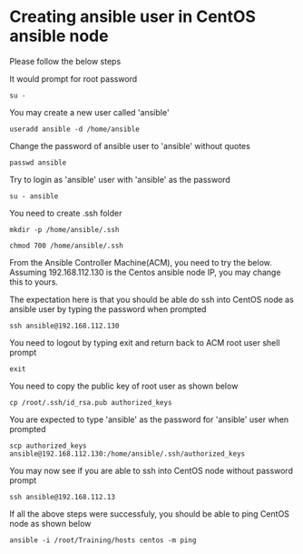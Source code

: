 # Creating ansible user in CentOS ansible node

Please follow the below steps

It would prompt for root password

    su -
    
You may create a new user called 'ansible'

    useradd ansible -d /home/ansible

Change the password of ansible user to 'ansible' without quotes

    passwd ansible
    
Try to login as 'ansible' user with 'ansible' as the password

    su - ansible
    
You need to create .ssh folder

    mkdir -p /home/ansible/.ssh
    
    chmod 700 /home/ansible/.ssh
    
From the Ansible Controller Machine(ACM), you need to try the below. Assuming 192.168.112.130 is the Centos ansible node IP, you may change this to yours.

The expectation here is that you should be able do ssh into CentOS node as ansible user by typing the password when prompted

    ssh ansible@192.168.112.130

You need to logout by typing exit and return back to ACM root user shell prompt

    exit

You need to copy the public key of root user as shown below
    
    cp /root/.ssh/id_rsa.pub authorized_keys
    
You are expected to type 'ansible' as the password for 'ansible' user when prompted
    
    scp authorized_keys ansible@192.168.112.130:/home/ansible/.ssh/authorized_keys
    
You may now see if you are able to ssh into CentOS node without password prompt
    
    ssh ansible@192.168.112.13
    
If all the above steps were successfuly, you should be able to ping CentOS node as shown below
    
    ansible -i /root/Training/hosts centos -m ping
